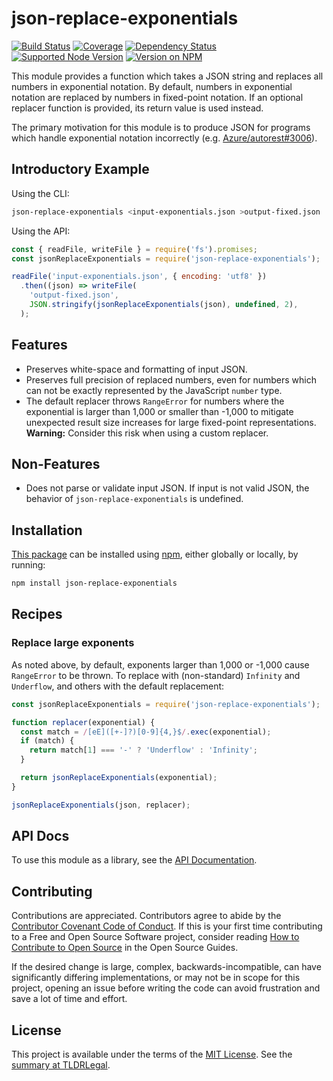 json-replace-exponentials
=========================

[![Build Status](https://img.shields.io/github/workflow/status/kevinoid/json-replace-exponentials/Node.js%20CI/main.svg?style=flat&label=build)](https://github.com/kevinoid/json-replace-exponentials/actions?query=branch%3Amain)
[![Coverage](https://img.shields.io/codecov/c/github/kevinoid/json-replace-exponentials.svg?style=flat)](https://codecov.io/github/kevinoid/json-replace-exponentials?branch=main)
[![Dependency Status](https://img.shields.io/david/kevinoid/json-replace-exponentials.svg?style=flat)](https://david-dm.org/kevinoid/json-replace-exponentials)
[![Supported Node Version](https://img.shields.io/node/v/json-replace-exponentials.svg?style=flat)](https://www.npmjs.com/package/json-replace-exponentials)
[![Version on NPM](https://img.shields.io/npm/v/json-replace-exponentials.svg?style=flat)](https://www.npmjs.com/package/json-replace-exponentials)

This module provides a function which takes a JSON string and replaces all
numbers in exponential notation.  By default, numbers in exponential notation
are replaced by numbers in fixed-point notation.  If an optional replacer
function is provided, its return value is used instead.

The primary motivation for this module is to produce JSON for programs which
handle exponential notation incorrectly (e.g.
[Azure/autorest#3006](https://github.com/Azure/autorest/issues/3006)).


## Introductory Example

Using the CLI:

```sh
json-replace-exponentials <input-exponentials.json >output-fixed.json
```

Using the API:

```js
const { readFile, writeFile } = require('fs').promises;
const jsonReplaceExponentials = require('json-replace-exponentials');

readFile('input-exponentials.json', { encoding: 'utf8' })
  .then((json) => writeFile(
    'output-fixed.json',
    JSON.stringify(jsonReplaceExponentials(json), undefined, 2),
  );
```


## Features

* Preserves white-space and formatting of input JSON.
* Preserves full precision of replaced numbers, even for numbers which can
  not be exactly represented by the JavaScript `number` type.
* The default replacer throws `RangeError` for numbers where the exponential
  is larger than 1,000 or smaller than -1,000 to mitigate unexpected result
  size increases for large fixed-point representations.
  **Warning:** Consider this risk when using a custom replacer.


## Non-Features

* Does not parse or validate input JSON.  If input is not valid JSON, the
  behavior of `json-replace-exponentials` is undefined.


## Installation

[This package](https://www.npmjs.com/package/json-replace-exponentials) can be
installed using [npm](https://www.npmjs.com/), either globally or locally, by
running:

```sh
npm install json-replace-exponentials
```


## Recipes

### Replace large exponents

As noted above, by default, exponents larger than 1,000 or -1,000 cause
`RangeError` to be thrown.  To replace with (non-standard) `Infinity` and
`Underflow`, and others with the default replacement:

```js
const jsonReplaceExponentials = require('json-replace-exponentials');

function replacer(exponential) {
  const match = /[eE]([+-]?)[0-9]{4,}$/.exec(exponential);
  if (match) {
    return match[1] === '-' ? 'Underflow' : 'Infinity';
  }

  return jsonReplaceExponentials(exponential);
}

jsonReplaceExponentials(json, replacer);
```


## API Docs

To use this module as a library, see the [API
Documentation](https://kevinoid.github.io/json-replace-exponentials/api).


## Contributing

Contributions are appreciated.  Contributors agree to abide by the [Contributor
Covenant Code of
Conduct](https://www.contributor-covenant.org/version/1/4/code-of-conduct.html).
If this is your first time contributing to a Free and Open Source Software
project, consider reading [How to Contribute to Open
Source](https://opensource.guide/how-to-contribute/)
in the Open Source Guides.

If the desired change is large, complex, backwards-incompatible, can have
significantly differing implementations, or may not be in scope for this
project, opening an issue before writing the code can avoid frustration and
save a lot of time and effort.


## License

This project is available under the terms of the [MIT License](LICENSE.txt).
See the [summary at TLDRLegal](https://tldrlegal.com/license/mit-license).
